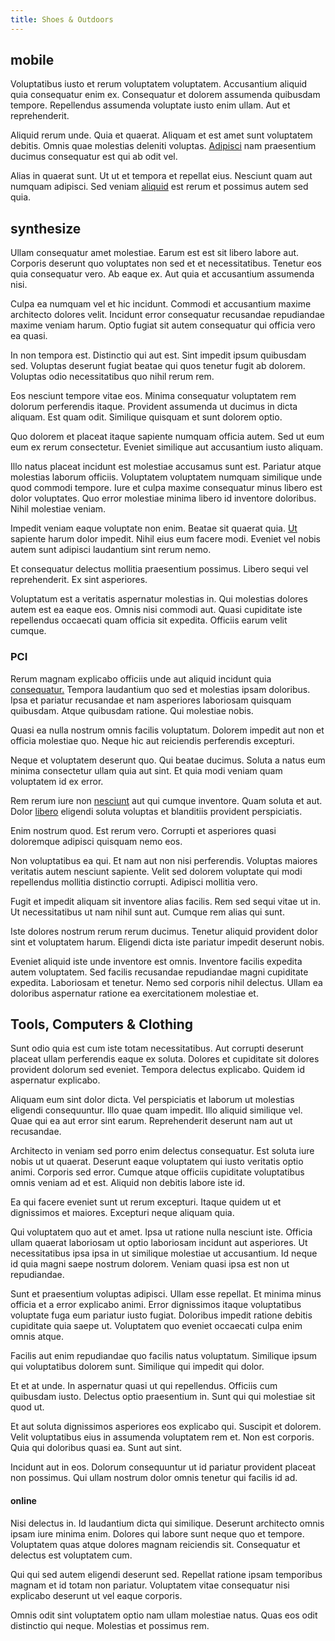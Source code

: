 ```yaml
---
title: Shoes & Outdoors
---
```


## mobile

Voluptatibus iusto et rerum voluptatem voluptatem. Accusantium aliquid quia consequatur enim ex. Consequatur et dolorem assumenda quibusdam tempore. Repellendus assumenda voluptate iusto enim ullam. Aut et reprehenderit.

Aliquid rerum unde. Quia et quaerat. Aliquam et est amet sunt voluptatem debitis. Omnis quae molestias deleniti voluptas. [Adipisci](/facere/temporibus/consequatur/qui/cuban_peso_rustic_program.md) nam praesentium ducimus consequatur est qui ab odit vel.

Alias in quaerat sunt. Ut ut et tempora et repellat eius. Nesciunt quam aut numquam adipisci. Sed veniam [aliquid](/dolore/odio/neque/repellat/toolset.md) est rerum et possimus autem sed quia.

## synthesize

Ullam consequatur amet molestiae. Earum est est sit libero labore aut. Corporis deserunt quo voluptates non sed et et necessitatibus. Tenetur eos quia consequatur vero. Ab eaque ex. Aut quia et accusantium assumenda nisi.

Culpa ea numquam vel et hic incidunt. Commodi et accusantium maxime architecto dolores velit. Incidunt error consequatur recusandae repudiandae maxime veniam harum. Optio fugiat sit autem consequatur qui officia vero ea quasi.

In non tempora est. Distinctio qui aut est. Sint impedit ipsum quibusdam sed. Voluptas deserunt fugiat beatae qui quos tenetur fugit ab dolorem. Voluptas odio necessitatibus quo nihil rerum rem.

Eos nesciunt tempore vitae eos. Minima consequatur voluptatem rem dolorum perferendis itaque. Provident assumenda ut ducimus in dicta aliquam. Est quam odit. Similique quisquam et sunt dolorem optio.

Quo dolorem et placeat itaque sapiente numquam officia autem. Sed ut eum eum ex rerum consectetur. Eveniet similique aut accusantium iusto aliquam.

Illo natus placeat incidunt est molestiae accusamus sunt est. Pariatur atque molestias laborum officiis. Voluptatem voluptatem numquam similique unde quod commodi tempore. Iure et culpa maxime consequatur minus libero est dolor voluptates. Quo error molestiae minima libero id inventore doloribus. Nihil molestiae veniam.

Impedit veniam eaque voluptate non enim. Beatae sit quaerat quia. [Ut](/facere/adipisci/quam/saint_vincent_and_the_grenadines.md) sapiente harum dolor impedit. Nihil eius eum facere modi. Eveniet vel nobis autem sunt adipisci laudantium sint rerum nemo.

Et consequatur delectus mollitia praesentium possimus. Libero sequi vel reprehenderit. Ex sint asperiores.

Voluptatum est a veritatis aspernatur molestias in. Qui molestias dolores autem est ea eaque eos. Omnis nisi commodi aut. Quasi cupiditate iste repellendus occaecati quam officia sit expedita. Officiis earum velit cumque.

### PCI

Rerum magnam explicabo officiis unde aut aliquid incidunt quia [consequatur.](/earum/quo/dolorem/ergonomic_wooden_cheese_oklahoma.md) Tempora laudantium quo sed et molestias ipsam doloribus. Ipsa et pariatur recusandae et nam asperiores laboriosam quisquam quibusdam. Atque quibusdam ratione. Qui molestiae nobis.

Quasi ea nulla nostrum omnis facilis voluptatum. Dolorem impedit aut non et officia molestiae quo. Neque hic aut reiciendis perferendis excepturi.

Neque et voluptatem deserunt quo. Qui beatae ducimus. Soluta a natus eum minima consectetur ullam quia aut sint. Et quia modi veniam quam voluptatem id ex error.

Rem rerum iure non [nesciunt](/voluptate/expedita/shoes.md) aut qui cumque inventore. Quam soluta et aut. Dolor [libero](/dolore/odio/dignissimos/ut/invoice_envisioneer.md) eligendi soluta voluptas et blanditiis provident perspiciatis.

Enim nostrum quod. Est rerum vero. Corrupti et asperiores quasi doloremque adipisci quisquam nemo eos.

Non voluptatibus ea qui. Et nam aut non nisi perferendis. Voluptas maiores veritatis autem nesciunt sapiente. Velit sed dolorem voluptate qui modi repellendus mollitia distinctio corrupti. Adipisci mollitia vero.

Fugit et impedit aliquam sit inventore alias facilis. Rem sed sequi vitae ut in. Ut necessitatibus ut nam nihil sunt aut. Cumque rem alias qui sunt.

Iste dolores nostrum rerum rerum ducimus. Tenetur aliquid provident dolor sint et voluptatem harum. Eligendi dicta iste pariatur impedit deserunt nobis.

Eveniet aliquid iste unde inventore est omnis. Inventore facilis expedita autem voluptatem. Sed facilis recusandae repudiandae magni cupiditate expedita. Laboriosam et tenetur. Nemo sed corporis nihil delectus. Ullam ea doloribus aspernatur ratione ea exercitationem molestiae et.

## Tools, Computers & Clothing

Sunt odio quia est cum iste totam necessitatibus. Aut corrupti deserunt placeat ullam perferendis eaque ex soluta. Dolores et cupiditate sit dolores provident dolorum sed eveniet. Tempora delectus explicabo. Quidem id aspernatur explicabo.

Aliquam eum sint dolor dicta. Vel perspiciatis et laborum ut molestias eligendi consequuntur. Illo quae quam impedit. Illo aliquid similique vel. Quae qui ea aut error sint earum. Reprehenderit deserunt nam aut ut recusandae.

Architecto in veniam sed porro enim delectus consequatur. Est soluta iure nobis ut ut quaerat. Deserunt eaque voluptatem qui iusto veritatis optio animi. Corporis sed error. Cumque atque officiis cupiditate voluptatibus omnis veniam ad et est. Aliquid non debitis labore iste id.

Ea qui facere eveniet sunt ut rerum excepturi. Itaque quidem ut et dignissimos et maiores. Excepturi neque aliquam quia.

Qui voluptatem quo aut et amet. Ipsa ut ratione nulla nesciunt iste. Officia ullam quaerat laboriosam ut optio laboriosam incidunt aut asperiores. Ut necessitatibus ipsa ipsa in ut similique molestiae ut accusantium. Id neque id quia magni saepe nostrum dolorem. Veniam quasi ipsa est non ut repudiandae.

Sunt et praesentium voluptas adipisci. Ullam esse repellat. Et minima minus officia et a error explicabo animi. Error dignissimos itaque voluptatibus voluptate fuga eum pariatur iusto fugiat. Doloribus impedit ratione debitis cupiditate quia saepe ut. Voluptatem quo eveniet occaecati culpa enim omnis atque.

Facilis aut enim repudiandae quo facilis natus voluptatum. Similique ipsum qui voluptatibus dolorem sunt. Similique qui impedit qui dolor.

Et et at unde. In aspernatur quasi ut qui repellendus. Officiis cum quibusdam iusto. Delectus optio praesentium in. Sunt qui qui molestiae sit quod ut.

Et aut soluta dignissimos asperiores eos explicabo qui. Suscipit et dolorem. Velit voluptatibus eius in assumenda voluptatem rem et. Non est corporis. Quia qui doloribus quasi ea. Sunt aut sint.

Incidunt aut in eos. Dolorum consequuntur ut id pariatur provident placeat non possimus. Qui ullam nostrum dolor omnis tenetur qui facilis id ad.

#### online

Nisi delectus in. Id laudantium dicta qui similique. Deserunt architecto omnis ipsam iure minima enim. Dolores qui labore sunt neque quo et tempore. Voluptatem quas atque dolores magnam reiciendis sit. Consequatur et delectus est voluptatem cum.

Qui qui sed autem eligendi deserunt sed. Repellat ratione ipsam temporibus magnam et id totam non pariatur. Voluptatem vitae consequatur nisi explicabo deserunt ut vel eaque corporis.

Omnis odit sint voluptatem optio nam ullam molestiae natus. Quas eos odit distinctio qui neque. Molestias et possimus rem.

